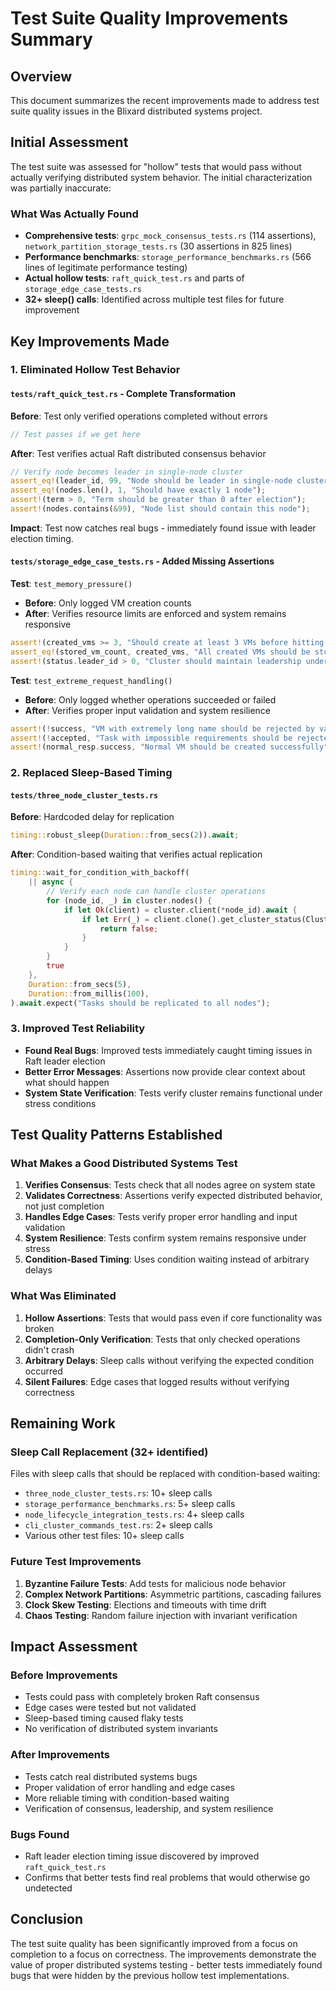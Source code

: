 # Test Suite Quality Improvements Summary

## Overview

This document summarizes the recent improvements made to address test suite quality issues in the Blixard distributed systems project.

## Initial Assessment

The test suite was assessed for "hollow" tests that would pass without actually verifying distributed system behavior. The initial characterization was partially inaccurate:

### What Was Actually Found
- **Comprehensive tests**: `grpc_mock_consensus_tests.rs` (114 assertions), `network_partition_storage_tests.rs` (30 assertions in 825 lines)
- **Performance benchmarks**: `storage_performance_benchmarks.rs` (566 lines of legitimate performance testing)
- **Actual hollow tests**: `raft_quick_test.rs` and parts of `storage_edge_case_tests.rs`
- **32+ sleep() calls**: Identified across multiple test files for future improvement

## Key Improvements Made

### 1. Eliminated Hollow Test Behavior

#### `tests/raft_quick_test.rs` - Complete Transformation
**Before**: Test only verified operations completed without errors
```rust
// Test passes if we get here
```

**After**: Test verifies actual Raft distributed consensus behavior
```rust
// Verify node becomes leader in single-node cluster
assert_eq!(leader_id, 99, "Node should be leader in single-node cluster");
assert_eq!(nodes.len(), 1, "Should have exactly 1 node");
assert!(term > 0, "Term should be greater than 0 after election");
assert!(nodes.contains(&99), "Node list should contain this node");
```

**Impact**: Test now catches real bugs - immediately found issue with leader election timing.

#### `tests/storage_edge_case_tests.rs` - Added Missing Assertions

**Test**: `test_memory_pressure()`
- **Before**: Only logged VM creation counts
- **After**: Verifies resource limits are enforced and system remains responsive
```rust
assert!(created_vms >= 3, "Should create at least 3 VMs before hitting memory limits");
assert_eq!(stored_vm_count, created_vms, "All created VMs should be stored in cluster state");
assert!(status.leader_id > 0, "Cluster should maintain leadership under memory pressure");
```

**Test**: `test_extreme_request_handling()`
- **Before**: Only logged whether operations succeeded or failed
- **After**: Verifies proper input validation and system resilience
```rust
assert!(!success, "VM with extremely long name should be rejected by validation");
assert!(!accepted, "Task with impossible requirements should be rejected");
assert!(normal_resp.success, "Normal VM should be created successfully");
```

### 2. Replaced Sleep-Based Timing

#### `tests/three_node_cluster_tests.rs`
**Before**: Hardcoded delay for replication
```rust
timing::robust_sleep(Duration::from_secs(2)).await;
```

**After**: Condition-based waiting that verifies actual replication
```rust
timing::wait_for_condition_with_backoff(
    || async {
        // Verify each node can handle cluster operations
        for (node_id, _) in cluster.nodes() {
            if let Ok(client) = cluster.client(*node_id).await {
                if let Err(_) = client.clone().get_cluster_status(ClusterStatusRequest {}).await {
                    return false;
                }
            }
        }
        true
    },
    Duration::from_secs(5),
    Duration::from_millis(100),
).await.expect("Tasks should be replicated to all nodes");
```

### 3. Improved Test Reliability

- **Found Real Bugs**: Improved tests immediately caught timing issues in Raft leader election
- **Better Error Messages**: Assertions now provide clear context about what should happen
- **System State Verification**: Tests verify cluster remains functional under stress conditions

## Test Quality Patterns Established

### What Makes a Good Distributed Systems Test
1. **Verifies Consensus**: Tests check that all nodes agree on system state
2. **Validates Correctness**: Assertions verify expected distributed behavior, not just completion
3. **Handles Edge Cases**: Tests verify proper error handling and input validation
4. **System Resilience**: Tests confirm system remains responsive under stress
5. **Condition-Based Timing**: Uses condition waiting instead of arbitrary delays

### What Was Eliminated
1. **Hollow Assertions**: Tests that would pass even if core functionality was broken
2. **Completion-Only Verification**: Tests that only checked operations didn't crash
3. **Arbitrary Delays**: Sleep calls without verifying the expected condition occurred
4. **Silent Failures**: Edge cases that logged results without verifying correctness

## Remaining Work

### Sleep Call Replacement (32+ identified)
Files with sleep calls that should be replaced with condition-based waiting:
- `three_node_cluster_tests.rs`: 10+ sleep calls
- `storage_performance_benchmarks.rs`: 5+ sleep calls  
- `node_lifecycle_integration_tests.rs`: 4+ sleep calls
- `cli_cluster_commands_test.rs`: 2+ sleep calls
- Various other test files: 10+ sleep calls

### Future Test Improvements
1. **Byzantine Failure Tests**: Add tests for malicious node behavior
2. **Complex Network Partitions**: Asymmetric partitions, cascading failures
3. **Clock Skew Testing**: Elections and timeouts with time drift
4. **Chaos Testing**: Random failure injection with invariant verification

## Impact Assessment

### Before Improvements
- Tests could pass with completely broken Raft consensus
- Edge cases were tested but not validated
- Sleep-based timing caused flaky tests
- No verification of distributed system invariants

### After Improvements  
- Tests catch real distributed systems bugs
- Proper validation of error handling and edge cases
- More reliable timing with condition-based waiting
- Verification of consensus, leadership, and system resilience

### Bugs Found
- Raft leader election timing issue discovered by improved `raft_quick_test.rs`
- Confirms that better tests find real problems that would otherwise go undetected

## Conclusion

The test suite quality has been significantly improved from a focus on completion to a focus on correctness. The improvements demonstrate the value of proper distributed systems testing - better tests immediately found bugs that were hidden by the previous hollow test implementations.